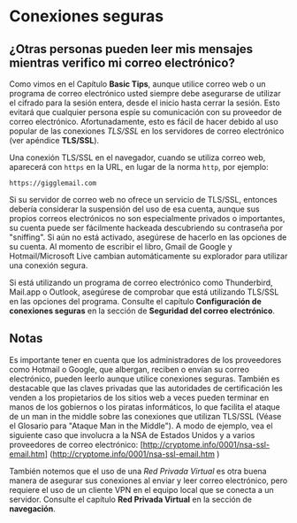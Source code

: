 Conexiones seguras
==================

¿Otras personas pueden leer mis mensajes mientras verifico mi correo electrónico?
---------------------------------------------------------------------------------

Como vimos en el Capítulo **Basic Tips**, aunque utilice correo web o un programa de correo electrónico usted siempre debe asegurarse de utilizar el cifrado para la sesión entera, desde el inicio hasta cerrar la sesión. Esto evitará que cualquier persona espíe su comunicación con su proveedor de correo electrónico. Afortunadamente, esto es fácil de hacer debido al uso popular de las conexiones *TLS/SSL* en los servidores de correo electrónico (ver apéndice **TLS/SSL**).

Una conexión TLS/SSL en el navegador, cuando se utiliza correo web, aparecerá con `https` en la URL, en lugar de la norma `http`, por ejemplo:

`https://gigglemail.com`

Si su servidor de correo web no ofrece un servicio de TLS/SSL, entonces debería considerar la suspensión del uso de esa cuenta, aunque sus propios correos electrónicos no son especialmente privados o importantes, su cuenta puede ser fácilmente hackeada descubriendo su contraseña por "sniffing". Si aún no está activado, asegúrese de hacerlo en las opciones de su cuenta. Al momento de escribir el libro, Gmail de Google y Hotmail/Microsoft Live cambian automáticamente su explorador para utilizar una conexión segura.

Si está utilizando un programa de correo electrónico como Thunderbird, Mail.app o Outlook, asegúrese de comprobar que está utilizando TLS/SSL en las opciones del programa. Consulte el capítulo **Configuración de conexiones seguras** en la sección de **Seguridad del correo electrónico**.

Notas
-----

Es importante tener en cuenta que los administradores de los proveedores como Hotmail o Google, que albergan, reciben o envían su correo electrónico, pueden leerlo aunque utilice conexiones seguras. También es destacable que las claves privadas que las autoridades de certificación les venden a los propietarios de los sitios web a veces pueden terminar en manos de los gobiernos o los piratas informáticos, lo que facilita el ataque de un man in the middle sobre las conexiones que utilizan TLS/SSL (Véase el Glosario para "Ataque Man in the Middle"). A modo de ejemplo, vea el siguiente caso que involucra a la NSA de Estados Unidos y a varios proveedores de correo electrónico: [http://cryptome.info/0001/nsa-ssl-email.htm] (http://cryptome.info/0001/nsa-ssl-email.htm )

También notemos que el uso de una *Red Privada Virtual* es otra buena manera de asegurar sus conexiones al enviar y leer correo electrónico, pero requiere el uso de un cliente VPN en el equipo local que se conecta a un servidor. Consulte el capítulo **Red Privada Virtual** en la sección de **navegación**.


